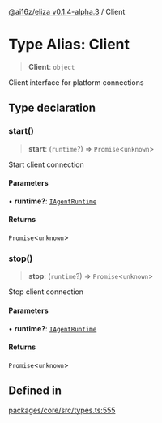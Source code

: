 [@ai16z/eliza v0.1.4-alpha.3](../index.md) / Client

# Type Alias: Client

> **Client**: `object`

Client interface for platform connections

## Type declaration

### start()

> **start**: (`runtime`?) => `Promise`\<`unknown`\>

Start client connection

#### Parameters

• **runtime?**: [`IAgentRuntime`](../interfaces/IAgentRuntime.md)

#### Returns

`Promise`\<`unknown`\>

### stop()

> **stop**: (`runtime`?) => `Promise`\<`unknown`\>

Stop client connection

#### Parameters

• **runtime?**: [`IAgentRuntime`](../interfaces/IAgentRuntime.md)

#### Returns

`Promise`\<`unknown`\>

## Defined in

[packages/core/src/types.ts:555](https://github.com/BlueBoxGaming/eliza/blob/main/packages/core/src/types.ts#L555)
